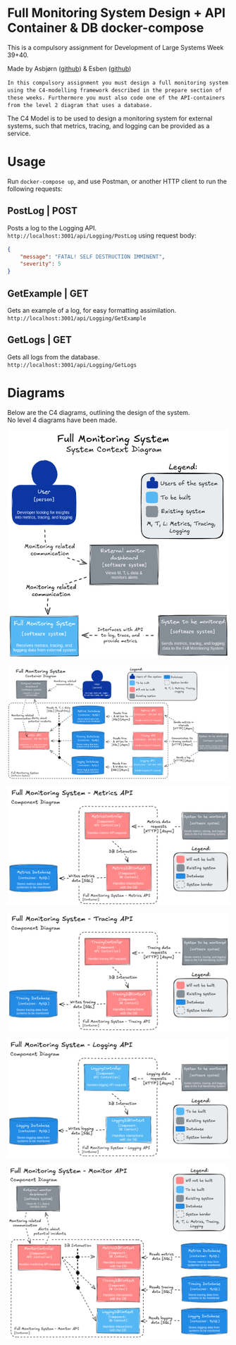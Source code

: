 # Full Monitoring System Design + API Container & DB docker-compose
This is a compulsory assignment for Development of Large Systems Week 39+40.  

Made by Asbjørn ([github](https://github.com/AsbjrnJacobsen)) & Esben ([github](https://github.com/eldahl))

`In this compulsory assignment you must design a full monitoring system using the C4-modelling framework described in the prepare section of these weeks.
Furthermore you must also code one of the API-containers from the level 2 diagram that uses a database.`

The C4 Model is to be used to design a monitoring system for external systems, such that metrics, tracing, and logging can be provided as a service.

# Usage
Run `docker-compose up`, and use Postman, or another HTTP client to run the following requests:  

## PostLog | POST
Posts a log to the Logging API.  
`http://localhost:3001/api/Logging/PostLog` using request body:
```json
{
    "message": "FATAL! SELF DESTRUCTION IMMINENT",
    "severity": 5
}
```

## GetExample | GET
Gets an example of a log, for easy formatting assimilation.  
`http://localhost:3001/api/Logging/GetExample`  

## GetLogs | GET
Gets all logs from the database.  
`http://localhost:3001/api/Logging/GetLogs`  

# Diagrams
Below are the C4 diagrams, outlining the design of the system.  
No level 4 diagrams have been made.

<p align="center">
  <img src="img/1.png" alt="Level 1 - System Context Diagram"/>
</p>
<p align="center">
  <img src="img/2.png" alt="Level 2 - Container Diagram"/>
</p>
<p align="center">
  <img src="img/3-1.png" alt="Level 3 - Component Diagram"/>
</p>
<p align="center">
  <img src="img/3-2.png" alt="Level 3 - Component Diagram"/>
</p>
<p align="center">
  <img src="img/3-3.png" alt="Level 3 - Component Diagram"/>
</p>
<p align="center">
  <img src="img/3-4.png" alt="Level 3 - Component Diagram"/>
</p>
